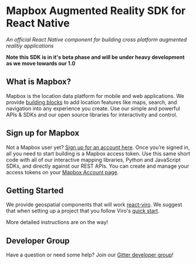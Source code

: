 # Mapbox Augmented Reality SDK for React Native

_An official React Native component for building cross platform augmented realitiy applications_

**Note this SDK is in it's beta phase and will be under heavy development as we move towards our 1.0**

## What is Mapbox?

Mapbox is the location data platform for mobile and web applications. We provide [building blocks](https://www.mapbox.com/products/) to add location features like maps, search, and navigation into any experience you create. Use our simple and powerful APIs & SDKs and our open source libraries for interactivity and control.

## Sign up for Mapbox

Not a Mapbox user yet? [Sign up for an account here](https://www.mapbox.com/signup/). Once you’re signed in, all you need to start building is a Mapbox access token. Use this same short code with all of our interactive mapping libraries, Python and JavaScript SDKs, and directly against our REST APIs. You can create and manage your access tokens on your [Mapbox Account page](https://www.mapbox.com/account/).


## Getting Started

We provide geospatial components that will work [react-viro](https://viromedia.com/viroreact/). We suggest that when
setting up a project that you follow Viro's [quick start](https://docs.viromedia.com/docs/viro-platform-overview).

More detailed instructions are on the way!

## Developer Group

Have a question or need some help? Join our [Gitter developer group](https://gitter.im/react-native-mapbox-gl/Lobby)!
